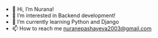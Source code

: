 - 👋 Hi, I’m Nurana!
- 👀 I’m interested in Backend development!
- 🌱 I’m currently learning Python and Django
- 📫 How to reach me nuranepashayeva2003@gmail.com

<!---
nura0101/nura0101 is a ✨ special ✨ repository because its `README.md` (this file) appears on your GitHub profile.
You can click the Preview link to take a look at your changes.
--->
